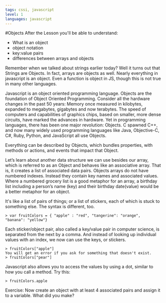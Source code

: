 ```yaml
---
tags: cssi, javascript
level: 1
languages: javascript
---
```

#Objects
After the Lesson you'll be able to understand:
+ What is an object
+ object notation
+ key:value pairs
+ differences between arrays and objects

Remember when we talked about strings earlier today? Well it turns out that Strings are Objects. In fact, arrays are objects as well. Nearly everything in javascript is an object. Even a function is object in JS, though this is not true in many other languages.

Javascript is an object oriented programming language. Objects are the foundation of Object Oriented Programming. Consider all the hardware changes in the past 50 years: Memory once measured in kilobytes, expanded to megabytes, gigabytes and now terabytes.  The speed of computers and capabilities of graphics chips, based on smaller, more dense circuits, have marked the advances in hardware.  Yet in programming languages, there has been one major revolution: Objects.  C spawned C++, and now many widely used programming languages like Java, Objective-C, C#, Ruby, Python, and JavaScript all use Objects.

Everything can be described by Objects, which bundles properties, with methods or actions, and events that impact that Object.

Let’s learn about another data structure we can use besides our array, which is referred to as an Object and behaves like an associative array. That is, it creates a list of associated data pairs. Objects arrays do not have numbered indexes. Instead they contain key names and associated values. Where a numbered grocery list is a good metaphor for an array, a birthday list including a person’s name (key) and their birthday date(value) would be a better metaphor for an object.

It's like a list of pairs of things; or a list of stickers, each of which is stuck to something else. The syntax is different, too.

```
> var fruitColors = { "apple" : "red", "tangerine": "orange", "banana": "yellow"}
```

Each sticker/object pair, also called a key/value pair in computer science, is separated from the next by a comma.
And instead of looking up individual values with an index, we now can use the keys, or stickers.
```
> fruitColors["apple"]
You will get an error if you ask for something that doesn't exist.
> fruitColors["pear"]
```
Javascript also allows you to access the values by using a dot, similar to how you call a method. Try this:
```
> fruitColors.apple
```
Exercise: Now create an object with at least 4 associated pairs and assign it to a variable. What did you make?
